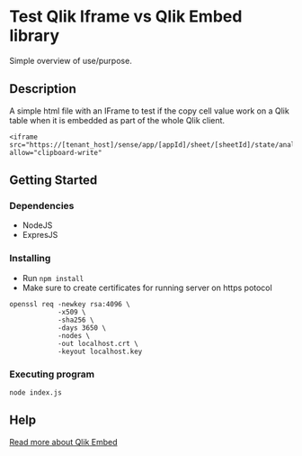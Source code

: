 # Test Qlik Iframe vs Qlik Embed library

Simple overview of use/purpose.

## Description

A simple html file with an IFrame to test if the copy cell value work on a Qlik table when it is embedded as part of the whole Qlik client.

```
<iframe src="https://[tenant_host]/sense/app/[appId]/sheet/[sheetId]/state/analysis" allow="clipboard-write"
```

## Getting Started

### Dependencies

* NodeJS
* ExpresJS

### Installing

* Run `npm install`
* Make sure to create certificates for running server on https potocol
```
openssl req -newkey rsa:4096 \
            -x509 \
            -sha256 \
            -days 3650 \
            -nodes \
            -out localhost.crt \
            -keyout localhost.key
```

### Executing program

```
node index.js
```

## Help

[Read more about Qlik Embed](https://preview.qlik.dev/embed-js-preview/embed/embed-quick-starts/embed-js-quickstart)

